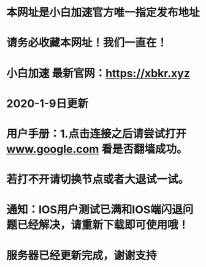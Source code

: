 

# 本网址是小白加速官方唯一指定发布地址

# 请务必收藏本网址！我们一直在！

# 小白加速 最新官网：https://xbkr.xyz

# 2020-1-9日更新  

# 用户手册：1.点击连接之后请尝试打开 www.google.com 看是否翻墙成功。
#             若打不开请切换节点或者大退试一试。
# 通知：IOS用户测试已满和IOS端闪退问题已经解决，请重新下载即可使用哦！
# 服务器已经更新完成，谢谢支持
